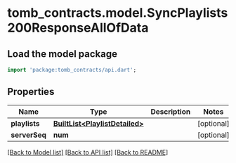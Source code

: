 # tomb_contracts.model.SyncPlaylists200ResponseAllOfData

## Load the model package
```dart
import 'package:tomb_contracts/api.dart';
```

## Properties
Name | Type | Description | Notes
------------ | ------------- | ------------- | -------------
**playlists** | [**BuiltList&lt;PlaylistDetailed&gt;**](PlaylistDetailed.md) |  | [optional] 
**serverSeq** | **num** |  | [optional] 

[[Back to Model list]](../README.md#documentation-for-models) [[Back to API list]](../README.md#documentation-for-api-endpoints) [[Back to README]](../README.md)


